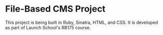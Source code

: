 # File-Based CMS Project

This project is being built in Ruby, Sinatra, HTML, and CSS. It is developed as part of Launch School's RB175 course.
